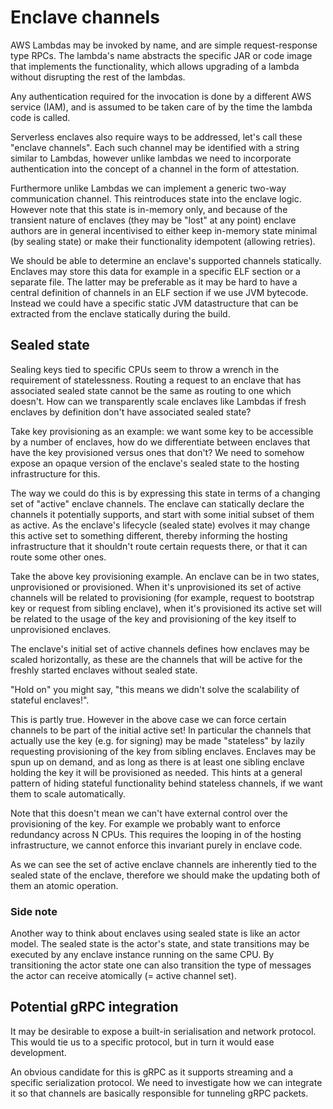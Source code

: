 # Enclave channels

AWS Lambdas may be invoked by name, and are simple request-response type RPCs. The lambda's name abstracts the 
specific JAR or code image that implements the functionality, which allows upgrading of a lambda without disrupting 
the rest of the lambdas.

Any authentication required for the invocation is done by a different AWS service (IAM), and is assumed to be taken 
care of by the time the lambda code is called.

Serverless enclaves also require ways to be addressed, let's call these "enclave channels". Each such channel may be 
identified with a string similar to Lambdas, however unlike lambdas we need to incorporate authentication into the 
concept of a channel in the form of attestation.

Furthermore unlike Lambdas we can implement a generic two-way communication channel. This reintroduces state into the 
enclave logic. However note that this state is in-memory only, and because of the transient nature of enclaves (they 
may be "lost" at any point) enclave authors are in general incentivised to either keep in-memory state minimal (by 
sealing state) or make their functionality idempotent (allowing retries).

We should be able to determine an enclave's supported channels statically. Enclaves may store this data for example in a
specific ELF section or a separate file. The latter may be preferable as it may be hard to have a central definition of
channels in an ELF section if we use JVM bytecode. Instead we could have a specific static JVM datastructure that can be
extracted from the enclave statically during the build.

## Sealed state

Sealing keys tied to specific CPUs seem to throw a wrench in the requirement of statelessness. Routing a request to an 
enclave that has associated sealed state cannot be the same as routing to one which doesn't. How can we transparently 
scale enclaves like Lambdas if fresh enclaves by definition don't have associated sealed state?

Take key provisioning as an example: we want some key to be accessible by a number of enclaves, how do we 
differentiate between enclaves that have the key provisioned versus ones that don't? We need to somehow expose an 
opaque version of the enclave's sealed state to the hosting infrastructure for this.

The way we could do this is by expressing this state in terms of a changing set of "active" enclave channels. The 
enclave can statically declare the channels it potentially supports, and start with some initial subset of them as 
active. As the enclave's lifecycle (sealed state) evolves it may change this active set to something different, 
thereby informing the hosting infrastructure that it shouldn't route certain requests there, or that it can route some 
other ones.

Take the above key provisioning example. An enclave can be in two states, unprovisioned or provisioned. When it's 
unprovisioned its set of active channels will be related to provisioning (for example, request to bootstrap key or 
request from sibling enclave), when it's provisioned its active set will be related to the usage of the key and 
provisioning of the key itself to unprovisioned enclaves.

The enclave's initial set of active channels defines how enclaves may be scaled horizontally, as these are the 
channels that will be active for the freshly started enclaves without sealed state.

"Hold on" you might say, "this means we didn't solve the scalability of stateful enclaves!".

This is partly true. However in the above case we can force certain channels to be part of the initial active set! In 
particular the channels that actually use the key (e.g. for signing) may be made "stateless" by lazily requesting 
provisioning of the key from sibling enclaves. Enclaves may be spun up on demand, and as long as there is at least one 
sibling enclave holding the key it will be provisioned as needed. This hints at a general pattern of hiding stateful
functionality behind stateless channels, if we want them to scale automatically.

Note that this doesn't mean we can't have external control over the provisioning of the key. For example we probably 
want to enforce redundancy across N CPUs. This requires the looping in of the hosting infrastructure, we cannot 
enforce this invariant purely in enclave code.

As we can see the set of active enclave channels are inherently tied to the sealed state of the enclave, therefore we 
should make the updating both of them an atomic operation.

### Side note

Another way to think about enclaves using sealed state is like an actor model. The sealed state is the actor's state,
and state transitions may be executed by any enclave instance running on the same CPU. By transitioning the actor state
one can also transition the type of messages the actor can receive atomically (= active channel set).

## Potential gRPC integration

It may be desirable to expose a built-in serialisation and network protocol. This would tie us to a specific protocol,
but in turn it would ease development.

An obvious candidate for this is gRPC as it supports streaming and a specific serialization protocol. We need to
investigate how we can integrate it so that channels are basically responsible for tunneling gRPC packets.
